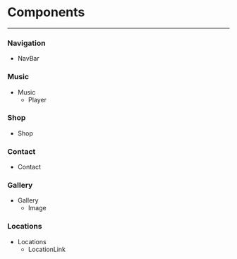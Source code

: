 # Components
---

### Navigation
  * NavBar

### Music
  * Music
    * Player

### Shop
  * Shop

### Contact
  * Contact

### Gallery
  * Gallery
    * Image

### Locations
  * Locations
    * LocationLink
